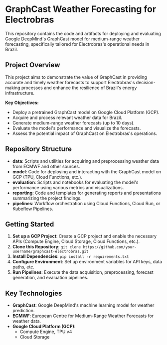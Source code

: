 # GraphCast Weather Forecasting for Electrobras

This repository contains the code and artifacts for deploying and evaluating Google DeepMind's GraphCast model for medium-range weather forecasting, specifically tailored for Electrobras's operational needs in Brazil.

## Project Overview

This project aims to demonstrate the value of GraphCast in providing accurate and timely weather forecasts to support Electrobras's decision-making processes and enhance the resilience of Brazil's energy infrastructure.

**Key Objectives:**

* Deploy a pretrained GraphCast model on Google Cloud Platform (GCP).
* Acquire and process relevant weather data for Brazil.
* Generate medium-range weather forecasts (up to 10 days).
* Evaluate the model's performance and visualize the forecasts.
* Assess the potential impact of GraphCast on Electrobras's operations.

## Repository Structure

* **data**: Scripts and utilities for acquiring and preprocessing weather data from ECMWF and other sources.
* **model**: Code for deploying and interacting with the GraphCast model on GCP (TPU, Cloud Functions, etc.).
* **evaluation**: Scripts and notebooks for evaluating the model's performance using various metrics and visualizations.
* **reporting**: Code and templates for generating reports and presentations summarizing the project findings.
* **pipelines**:  Workflow orchestration using Cloud Functions, Cloud Run, or Kubeflow Pipelines.

## Getting Started

1. **Set up a GCP Project**: Create a GCP project and enable the necessary APIs (Compute Engine, Cloud Storage, Cloud Functions, etc.).
2. **Clone this Repository**: `git clone https://github.com/your-username/graphcast-electrobras.git`
3. **Install Dependencies**: `pip install -r requirements.txt`
4. **Configure Environment**: Set up environment variables for API keys, data paths, etc.
5. **Run Pipelines**: Execute the data acquisition, preprocessing, forecast generation, and evaluation pipelines.

## Key Technologies

* **GraphCast**: Google DeepMind's machine learning model for weather prediction.
* **ECMWF**: European Centre for Medium-Range Weather Forecasts for weather data.
* **Google Cloud Platform (GCP)**: 
    * Compute Engine, TPU v4
    * Cloud Storage